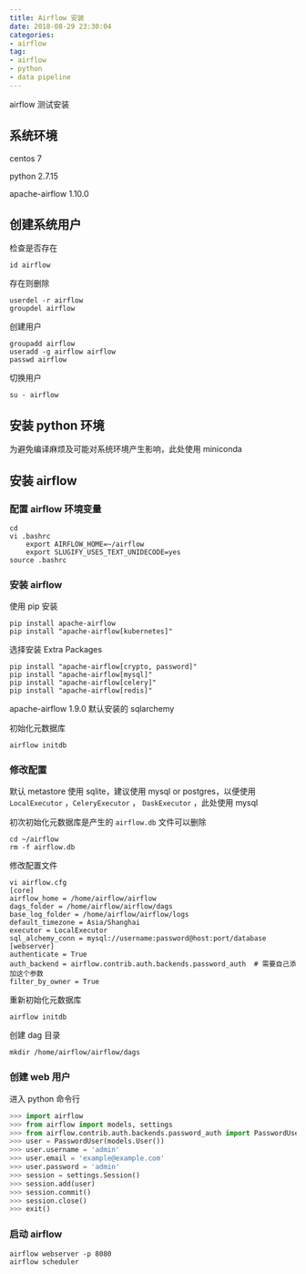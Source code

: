 ```yaml
---
title: Airflow 安装
date: 2018-08-29 23:30:04
categories:
- airflow
tag:
- airflow
- python
- data pipeline
---
```


airflow 测试安装

## 系统环境

centos 7

python 2.7.15

apache-airflow 1.10.0

## 创建系统用户

检查是否存在

```shell
id airflow
```

存在则删除

```shell
userdel -r airflow
groupdel airflow
```

创建用户

```shell
groupadd airflow
useradd -g airflow airflow
passwd airflow
```

切换用户

```shell
su - airflow
```

## 安装 python 环境

为避免编译麻烦及可能对系统环境产生影响，此处使用 miniconda

## 安装 airflow

### 配置 airflow 环境变量

```shell
cd
vi .bashrc
	export AIRFLOW_HOME=~/airflow
	export SLUGIFY_USES_TEXT_UNIDECODE=yes
source .bashrc
```

### 安装 airflow

使用 pip 安装

```shell
pip install apache-airflow
pip install "apache-airflow[kubernetes]"
```

选择安装 Extra Packages

```shell
pip install "apache-airflow[crypto, password]"
pip install "apache-airflow[mysql]"
pip install "apache-airflow[celery]"
pip install "apache-airflow[redis]"
```

apache-airflow 1.9.0 默认安装的 sqlarchemy

初始化元数据库

```shell
airflow initdb
```

### 修改配置

默认 metastore 使用 sqlite，建议使用 mysql or postgres，以便使用 `LocalExecutor` ，`CeleryExecutor` ， `DaskExecutor` ，此处使用 mysql

初次初始化元数据库是产生的 `airflow.db` 文件可以删除

```shell
cd ~/airflow
rm -f airflow.db
```

修改配置文件

```shell
vi airflow.cfg
[core]
airflow_home = /home/airflow/airflow
dags_folder = /home/airflow/airflow/dags
base_log_folder = /home/airflow/airflow/logs
default_timezone = Asia/Shanghai
executor = LocalExecutor
sql_alchemy_conn = mysql://username:password@host:port/database
[webserver]
authenticate = True
auth_backend = airflow.contrib.auth.backends.password_auth  # 需要自己添加这个参数
filter_by_owner = True
```

重新初始化元数据库

```shell
airflow initdb
```

创建 dag 目录

```shell
mkdir /home/airflow/airflow/dags
```

### 创建 web 用户

进入 python 命令行

```python
>>> import airflow
>>> from airflow import models, settings
>>> from airflow.contrib.auth.backends.password_auth import PasswordUser
>>> user = PasswordUser(models.User())
>>> user.username = 'admin'
>>> user.email = 'example@example.com'
>>> user.password = 'admin'
>>> session = settings.Session()
>>> session.add(user)
>>> session.commit()
>>> session.close()
>>> exit()
```

### 启动 airflow

```shell
airflow webserver -p 8080
airflow scheduler
```